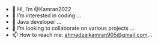 - 👋 Hi, I’m @Kamran2022
- 👀 I’m interested in coding ...
- 🌱 Java developer ...
- 💞️ I’m looking to collaborate on various projects ...
- 📫 How to reach me: ahmadzaikamran905@gmail.com...

<!---
Kamran2022/Kamran2022 is a ✨ special ✨ repository because its `README.md` (this file) appears on your GitHub profile.
You can click the Preview link to take a look at your changes.
--->
